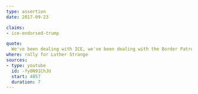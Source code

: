```yaml
---
type: assertion
date: 2017-09-23

claims:
- ice-endorsed-trump

quote:
  We've been dealing with ICE, we've been dealing with the Border Patrol. They both endorsed me; first time they've ever endorsed a candidate for President.
where: rally for Luther Strange
sources:
- type: youtube
  id: -fy0N91ChJU
  start: 4057
  duration: 7
---
```

